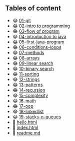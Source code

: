 ## Tables of content
- 😂 [01-git](./01-git)
- 😂 [02-intro to programming](./02-intro%20to%20programming)
- 😂 [03-flow of program](./03-flow%20of%20program)
- 😂 [04-introduction to java](./04-introduction%20to%20java)
- 😂 [05-first-java-program](./05-first-java-program)
- 😂 [06-conditions-loops](./06-conditions-loops)
- 😂 [07-methods](./07-methods)
- 😂 [08-arrays](./08-arrays)
- 😂 [09-linear search](./09-linear%20search)
- 😂 [10-binary search](./10-binary%20search)
- 😂 [11-sorting](./11-sorting)
- 😂 [12-strings](./12-strings)
- 😂 [13-patterns](./13-patterns)
- 😂 [14-recursion](./14-recursion)
- 😂 [15-complexity](./15-complexity)
- 😂 [16-math](./16-math)
- 😂 [17-oop](./17-oop)
- 😂 [18-linkedlist](./18-linkedlist)
- 😂 [19-stacks-n-queues](./19-stacks-n-queues)
- 🤣 [hello.html](./hello.html)
- 🤣 [index.html](./index.html)
- 🤣 [readme.md](./readme.md)
